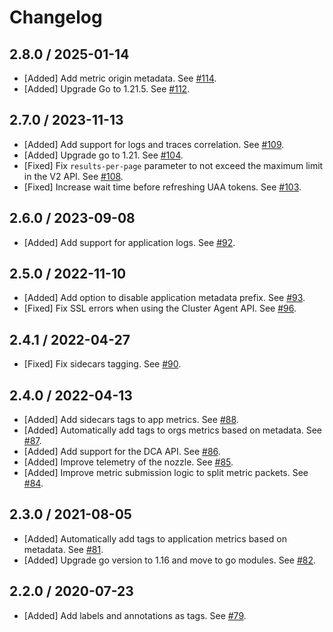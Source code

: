 # Changelog

## 2.8.0 / 2025-01-14

* [Added] Add metric origin metadata. See [#114](https://github.com/DataDog/datadog-firehose-nozzle/pull/114).
* [Added] Upgrade Go to 1.21.5. See [#112](https://github.com/DataDog/datadog-firehose-nozzle/pull/112).

## 2.7.0 / 2023-11-13

* [Added] Add support for logs and traces correlation. See [#109](https://github.com/DataDog/datadog-firehose-nozzle/pull/109).
* [Added] Upgrade go to 1.21. See [#104](https://github.com/DataDog/datadog-firehose-nozzle/pull/104).
* [Fixed] Fix `results-per-page` parameter to not exceed the maximum limit in the V2 API. See [#108](https://github.com/DataDog/datadog-firehose-nozzle/pull/108).
* [Fixed] Increase wait time before refreshing UAA tokens. See [#103](https://github.com/DataDog/datadog-firehose-nozzle/pull/103).

## 2.6.0 / 2023-09-08

* [Added] Add support for application logs. See [#92](https://github.com/DataDog/datadog-firehose-nozzle/pull/92).

## 2.5.0 / 2022-11-10

* [Added] Add option to disable application metadata prefix. See [#93](https://github.com/DataDog/datadog-firehose-nozzle/pull/93).
* [Fixed] Fix SSL errors when using the Cluster Agent API. See [#96](https://github.com/DataDog/datadog-firehose-nozzle/pull/96).

## 2.4.1 / 2022-04-27

* [Fixed] Fix sidecars tagging. See [#90](https://github.com/DataDog/datadog-firehose-nozzle/pull/90).

## 2.4.0 / 2022-04-13

* [Added] Add sidecars tags to app metrics. See [#88](https://github.com/DataDog/datadog-firehose-nozzle/pull/88).
* [Added] Automatically add tags to orgs metrics based on metadata. See [#87](https://github.com/DataDog/datadog-firehose-nozzle/pull/87).
* [Added] Add support for the DCA API. See [#86](https://github.com/DataDog/datadog-firehose-nozzle/pull/86).
* [Added] Improve telemetry of the nozzle. See [#85](https://github.com/DataDog/datadog-firehose-nozzle/pull/85).
* [Added] Improve metric submission logic to split metric packets. See [#84](https://github.com/DataDog/datadog-firehose-nozzle/pull/84).

## 2.3.0 / 2021-08-05

* [Added] Automatically add tags to application metrics based on metadata. See [#81](https://github.com/DataDog/datadog-firehose-nozzle/pull/81).
* [Added] Upgrade go version to 1.16 and move to go modules. See [#82](https://github.com/DataDog/datadog-firehose-nozzle/pull/82).

## 2.2.0 / 2020-07-23

* [Added] Add labels and annotations as tags. See [#79](https://github.com/DataDog/datadog-firehose-nozzle/pull/79).
